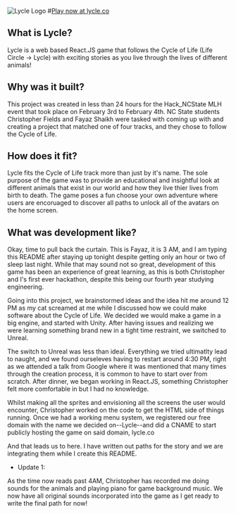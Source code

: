 ![Lycle Logo](src/images/Lycle_Logo.png)
#[Play now at lycle.co](https://www.lycle.co)

## What is Lycle?

Lycle is a web based React.JS game that follows the Cycle of Life (Life Circle -> Lycle) with exciting stories as you live through the lives of different animals!

## Why was it built?

This project was created in less than 24 hours for the Hack_NCState MLH event that took place on February 3rd to February 4th. NC State students Christopher Fields and Fayaz Shaikh were tasked with coming up with and creating a project that matched one of four tracks, and they chose to follow the Cycle of Life.

## How does it fit?

Lycle fits the Cycle of Life track more than just by it's name. The sole purpose of the game was to provide an educational and insightful look at different animals that exist in our world and how they live thier lives from birth to death. The game poses a fun choose your own adventure where users are encoruaged to discover all paths to unlock all of the avatars on the home screen.

## What was development like?

Okay, time to pull back the curtain. This is Fayaz, it is 3 AM, and I am typing this README after staying up tonight despite getting only an hour or two of sleep last night. While that may sound not so great, development of this game has been an experience of great learning, as this is both Christopher and I's first ever hackathon, despite this being our fourth year studying engineering. 

Going into this project, we brainstormed ideas and the idea hit me around 12 PM as my cat screamed at me while I discussed how we could make software about the Cycle of Life. We decided we would make a game in a big engine, and started with Unity. After having issues and realizing we were learning something brand new in a tight time restraint, we switched to Unreal. 

The switch to Unreal was less than ideal. Everything we tried ultimatlty lead to naught, and we found ourseleves having to restart around 4:30 PM, right as we attended a talk from Google where it was mentioned that many times through the creation process, it is common to have to start over from scratch. After dinner, we began working in React.JS, something Christopher felt more comfortable in but I had no knowledge.

Whilst making all the sprites and envisioning all the screens the user would encounter, Christopher worked on the code to get the HTML side of things running. Once we had a working menu system, we registered our free domain with the name we decided on--Lycle--and did a CNAME to start publicly hosting the game on said domain, lycle.co

And that leads us to here. I have written out paths for the story and we are integrating them while I create this README.

- Update 1:

As the time now reads past 4AM, Christopher has recorded me doing sounds for the animals and playing piano for game background music. We now have all original sounds incorporated into the game as I get ready to write the final path for now!


